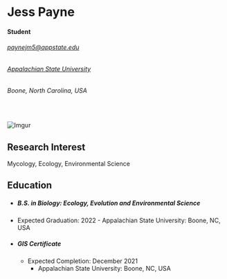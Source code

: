 Jess Payne
==========

#### Student
###### paynejm5@appstate.edu
###### [Appalachian State University](http://www.appstate.edu)

###### Boone, North Carolina, USA
&nbsp;

![Imgur](https://i.imgur.com/QPVLaUf.gif)

## Research Interest
Mycology, Ecology, Environmental Science


 <!--- Can  use imgur for picture integration --->

## Education
 - ##### B.S. in Biology: Ecology, Evolution and Environmental Science

  -  Expected Graduation: 2022
    -  Appalachian State University:
Boone, NC, USA
    &nbsp;
 - ##### GIS Certificate

   - Expected Completion: December 2021
     - Appalachian State University: Boone, NC, USA
